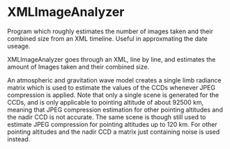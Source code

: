 # XMLImageAnalyzer
Program which roughly estimates the number of images taken and their combined size from an XML timeline. Useful in approxmating the date useage.

XMLImageAnalyzer goes through an XML, line by line, and estimates the amount of Images
taken and their combined size.

An atmospheric and gravitation wave model creates a single limb radiance matrix which is used 
to estimate the values of the CCDs whenever JPEG compression is applied.
Note that only a single scene is generated for the CCDs, and is only applicable to
pointing altitude of about 92500 km, meaning that
JPEG compression estimation for other pointing altitudes and the nadir CCD is not accurate.
The same scene is though still used to estimate JPEG compression for pointing
altitudes up to 120 km. For other pointing altitudes and the nadir CCD a
matrix just containing noise is used instead.
